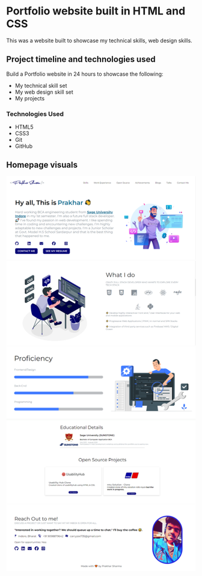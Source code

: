# Portfolio website built in HTML and CSS
 


This was a website built to showcase my technical skills, web design skills.



## Project timeline and technologies used

Build a Portfolio website in 24 hours to showcase the following:
* My technical skill set
* My web design skill set
* My projects

### Technologies Used

* HTML5
* CSS3
* Git
* GitHub


## Homepage visuals

<img src="ASSETS/screenshot 1.PNG" alt="">
<img src="ASSETS/screenshot 2.PNG" alt="">
<img src="ASSETS/screenshot 3.PNG" alt="">
<img src="ASSETS/screenshot 4.PNG" alt="">
<img src="ASSETS/screenshot 5.PNG" alt="">




